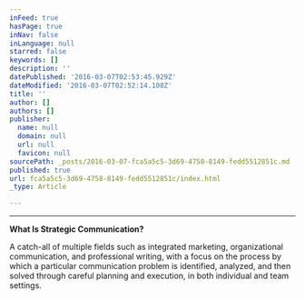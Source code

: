 ```yaml
---
inFeed: true
hasPage: true
inNav: false
inLanguage: null
starred: false
keywords: []
description: ''
datePublished: '2016-03-07T02:53:45.929Z'
dateModified: '2016-03-07T02:52:14.108Z'
title: ''
author: []
authors: []
publisher:
  name: null
  domain: null
  url: null
  favicon: null
sourcePath: _posts/2016-03-07-fca5a5c5-3d69-4758-8149-fedd5512851c.md
published: true
url: fca5a5c5-3d69-4758-8149-fedd5512851c/index.html
_type: Article

---
```

****

**What Is Strategic Communication?**

A catch-all of multiple fields such as integrated marketing, organizational communication, and professional writing, with a focus on the process by which a particular communication problem is identified, analyzed, and then solved through careful planning and execution, in both individual and team settings.
